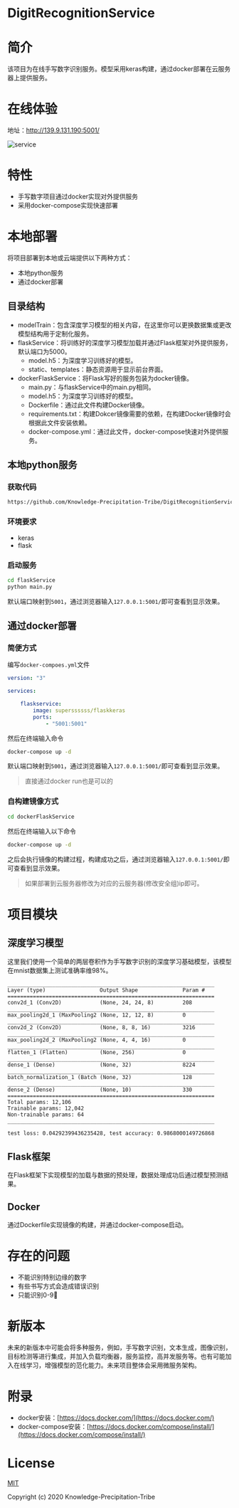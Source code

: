 # DigitRecognitionService
# 简介

该项目为在线手写数字识别服务。模型采用keras构建，通过docker部署在云服务器上提供服务。

# 在线体验

地址：http://139.9.131.190:5001/

![service](./img/service.png)

# 特性

- 手写数字项目通过docker实现对外提供服务
- 采用docker-compose实现快速部署

# 本地部署

将项目部署到本地或云端提供以下两种方式：

- 本地python服务
- 通过docker部署

## 目录结构

- modelTrain：包含深度学习模型的相关内容，在这里你可以更换数据集或更改模型结构用于定制化服务。
- flaskService：将训练好的深度学习模型加载并通过Flask框架对外提供服务，默认端口为5000。
  - model.h5：为深度学习训练好的模型。
  - static、templates：静态资源用于显示前台界面。
- dockerFlaskService：将Flask写好的服务包装为docker镜像。
  - main.py：与flaskService中的main.py相同。
  - model.h5：为深度学习训练好的模型。
  - Dockerfile：通过此文件构建Docker镜像。
  - requirements.txt：构建Dokcer镜像需要的依赖，在构建Docker镜像时会根据此文件安装依赖。
  - docker-compose.yml：通过此文件，docker-compose快速对外提供服务。

## 本地python服务

### 获取代码

```bash
https://github.com/Knowledge-Precipitation-Tribe/DigitRecognitionService.git
```

### 环境要求

- keras
- flask

### 启动服务

```bash
cd flaskService
python main.py
```

默认端口映射到`5001`，通过浏览器输入`127.0.0.1:5001/`即可查看到显示效果。

## 通过docker部署

### 简便方式

编写`docker-compoes.yml`文件

```yml
version: "3"

services:

    flaskservice:
        image: superssssss/flaskkeras
        ports: 
            - "5001:5001"
```

然后在终端输入命令

```bash
docker-compose up -d
```

默认端口映射到`5001`，通过浏览器输入`127.0.0.1:5001/`即可查看到显示效果。

> 直接通过docker run也是可以的

### 自构建镜像方式

```bash
cd dockerFlaskService
```

然后在终端输入以下命令

```bash
docker-compose up -d
```

之后会执行镜像的构建过程，构建成功之后，通过浏览器输入`127.0.0.1:5001/`即可查看到显示效果。

> 如果部署到云服务器修改为对应的云服务器(修改安全组)ip即可。

# 项目模块

## 深度学习模型

这里我们使用一个简单的两层卷积作为手写数字识别的深度学习基础模型，该模型在mnist数据集上测试准确率维98%。

```
_________________________________________________________________
Layer (type)                 Output Shape              Param #   
=================================================================
conv2d_1 (Conv2D)            (None, 24, 24, 8)         208       
_________________________________________________________________
max_pooling2d_1 (MaxPooling2 (None, 12, 12, 8)         0         
_________________________________________________________________
conv2d_2 (Conv2D)            (None, 8, 8, 16)          3216      
_________________________________________________________________
max_pooling2d_2 (MaxPooling2 (None, 4, 4, 16)          0         
_________________________________________________________________
flatten_1 (Flatten)          (None, 256)               0         
_________________________________________________________________
dense_1 (Dense)              (None, 32)                8224      
_________________________________________________________________
batch_normalization_1 (Batch (None, 32)                128       
_________________________________________________________________
dense_2 (Dense)              (None, 10)                330       
=================================================================
Total params: 12,106
Trainable params: 12,042
Non-trainable params: 64
_________________________________________________________________

test loss: 0.04292399436235428, test accuracy: 0.9868000149726868
```

## Flask框架

在Flask框架下实现模型的加载与数据的预处理，数据处理成功后通过模型预测结果。

## Docker

通过Dockerfile实现镜像的构建，并通过docker-compose启动。

# 存在的问题

- 不能识别特别边缘的数字
- 有些书写方式会造成错误识别
- 只能识别0-9🤣

# 新版本

未来的新版本中可能会将多种服务，例如，手写数字识别，文本生成，图像识别，目标检测等进行集成，并加入负载均衡器，服务监控，高并发服务等。也有可能加入在线学习，增强模型的范化能力。未来项目整体会采用微服务架构。

# 附录

- docker安装：[https://docs.docker.com/](https://docs.docker.com/)
- docker-compose安装：[https://docs.docker.com/compose/install/](https://docs.docker.com/compose/install/)

# License

[MIT](https://github.com/Knowledge-Precipitation-Tribe/DigitRecognitionService/blob/master/LICENSE)

Copyright (c) 2020 Knowledge-Precipitation-Tribe